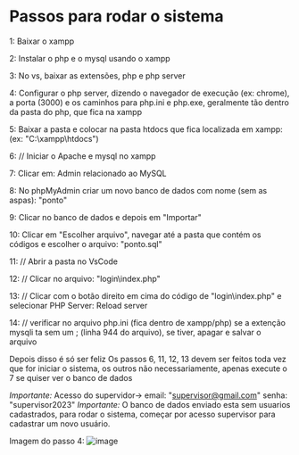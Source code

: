 # Passos para rodar o sistema

1: Baixar o xampp 

2: Instalar o php e o mysql usando o xampp

3: No vs, baixar as extensões,  php e php server

4: Configurar o php server, dizendo o navegador de execução (ex: chrome), a porta (3000) e os caminhos para php.ini e php.exe, geralmente tão dentro da pasta do php, que fica na xampp

5: Baixar a pasta e colocar na pasta htdocs que fica localizada em xampp: (ex: "C:\xampp\htdocs")

6: // Iniciar o Apache e mysql no xampp

7: Clicar em: Admin relacionado ao MySQL

8: No phpMyAdmin criar um novo banco de dados com nome (sem as aspas): "ponto"

9: Clicar no banco de dados e depois em "Importar"

10: Clicar em "Escolher arquivo", navegar até a pasta que contém os códigos e escolher o arquivo: "ponto.sql"

11: // Abrir a pasta no VsCode

12: // Clicar no arquivo: "login\index.php"

13: // Clicar com o botão direito em cima do código de "login\index.php" e selecionar PHP Server: Reload server

14: // verificar no arquivo php.ini (fica dentro de xampp/php) se a extenção mysqli ta sem um ; (linha 944 do arquivo), se tiver, apagar e salvar o arquivo

Depois disso é só ser feliz
Os passos 6, 11, 12, 13 devem ser feitos toda vez que for iniciar o sistema, os outros não necessariamente, apenas
execute o 7 se quiser ver o banco de dados

*Importante:* Acesso do supervidor-> email: "supervisor@gmail.com" senha: "supervisor2023"
*Importante:* O banco de dados enviado esta sem usuarios cadastrados, para rodar o sistema, começar por acesso supervisor para cadastrar um novo usuário.

Imagem do passo 4:
![image](https://github.com/Gustavohonoras/Sistemna_de_ponto_include/assets/108849824/5958ba1a-9fa3-42bc-90e7-5ef7ebe3ff21)

